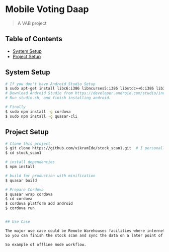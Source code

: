 # Mobile Voting Daap

> A VAB project
## Table of Contents

<!-- toc -->

- [System Setup](#system-setup)
- [Project Setup](#project-setup)

<!-- tocstop -->

## System Setup
```bash
# If you don't have Android Studio Setup
$ sudo apt-get install libc6:i386 libncurses5:i386 libstdc++6:i386 lib32z1 libbz2-1.0:i386
# Download Android Studio from https://developer.android.com/studio/index.html
# Run studio.sh, and finish installing android.

# Finally
$ sudo npm install -g cordova
$ sudo npm install -g quasar-cli
```

## Project Setup

``` bash
# Clone this project.
$ git clone https://github.com/vikramIde/stock_scan1.git  # I personally use SSH, but not everyone has it setup
$ cd stock_scan1

# install dependencies
$ npm install

# build for production with minification
$ quasar build

# Prepare Cordova
$ quasar wrap cordova
$ cd cordova
$ cordova platform add android
$ cordova run


## Use Case

The major use case could be Remote Warehouses facilities where internet is not good.
So you can finish the stock scan and sync the data on a later point of time when in network

So example of offline mode workflow.





